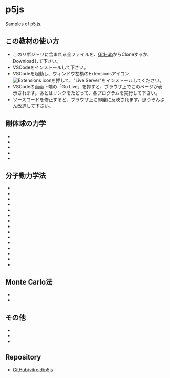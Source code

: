 # p5js
Samples of [p5.js](https://p5js.org).

## この教材の使い方

* このリポジトリに含まれる全ファイルを、[GitHub](https://github.com/vitroid/p5js)からCloneするか、Downloadして下さい。
* VSCodeをインストールして下さい。
* VSCodeを起動し、ウィンドウ左橋のExtensionsアイコン![Extensions icon](https://i.gyazo.com/7028b55ef50381f41588647483660706.png)を押して、"Live Server"をインストールしてください。
* VSCodeの画面下端の「Go Live」を押すと、ブラウザ上でこのページが表示されます。あとはリンクをたどって、各プログラムを実行して下さい。
* ソースコードを修正すると、ブラウザ上に即座に反映されます。思うぞんぶん改造して下さい。

## 剛体球の力学
* [blockbuster]: 壁に衝突する剛体円盤
* [airhockey]: 壁とパドルに衝突する剛体円盤
* [billiard]: 自由衝突する2つの剛体円盤
* [polylliard]: 自由衝突する多数の剛体円盤
* [hardspheres]: 自由衝突する多数の剛体球

## 分子動力学法
* [follow-mouse]: マウスカーソルに固定された質点の運動
* [yoyo]: マウスカーソルにバネでつながれた質点の運動
* [yoyo-friction]: マウスカーソルにバネでつながれた質点の運動 (摩擦あり)
* [yoyo-string]: マウスカーソルにひもでつながれた質点の運動 (摩擦なし)
* [yoyos]: マウスカーソルにバネでつながれた2つの質点の運動 (エネルギーを表示)
* [yoyo-chain]: 質点の数珠つなぎ
* [gravity]: バネ相互作用の代わりに重力でひっぱられるヨーヨー
* [gravity-box]: 飛び去らないように箱を追加
* [antigravity]: 反重力ヨーヨー
* [gravity-3body]: 三体運動 (エネルギーを表示)
* [atomic]: 分子間力
* [atomic-pbc]: 周期境界条件 (エネルギーを表示)
* [atoms]: 多分子のシミュレーション
* [atoms-3d]: 三次元多分子のシミュレーション
* [atoms-md]: Lennard-Jones分子の分子動力学シミュレーション

## Monte Carlo法

* [pi]: モンテカルロ法による円周率の推定
* [montecarlo]: モンテカルロ法によるLennard-Jones分子のシミュレーション
## その他

* [energy-levels]: ボルツマン分布
* [harddisk]: 剛体円盤のシミュレーション(物理化学III用)
* [osmosis]: 浸透圧
## Repository

* [GitHub/vitroid/p5js](https://github.com/vitroid/p5js)
